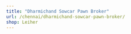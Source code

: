```yaml
---
title: "Dharmichand Sowcar Pawn Broker"
url: /chennai/dharmichand-sowcar-pawn-broker/
shop: Leiher
---
```

